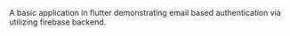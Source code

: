 A basic application in flutter demonstrating email based authentication via utilizing firebase backend.
